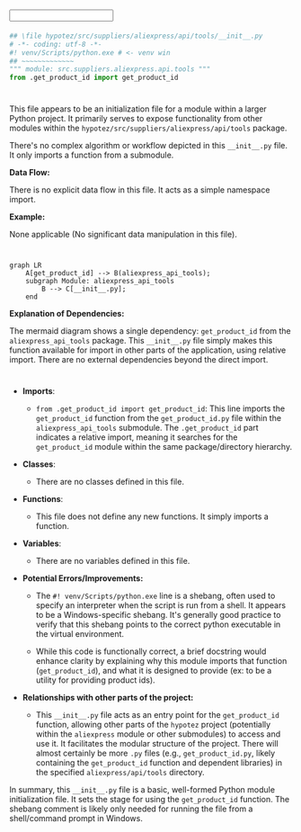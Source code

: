 # <input code>

```python
## \file hypotez/src/suppliers/aliexpress/api/tools/__init__.py
# -*- coding: utf-8 -*-
#! venv/Scripts/python.exe # <- venv win
## ~~~~~~~~~~~~~
""" module: src.suppliers.aliexpress.api.tools """
from .get_product_id import get_product_id
```

# <algorithm>

This file appears to be an initialization file for a module within a larger Python project.  It primarily serves to expose functionality from other modules within the `hypotez/src/suppliers/aliexpress/api/tools` package.


There's no complex algorithm or workflow depicted in this `__init__.py` file. It only imports a function from a submodule.

**Data Flow:**

There is no explicit data flow in this file. It acts as a simple namespace import.

**Example:**

None applicable (No significant data manipulation in this file).


# <mermaid>

```mermaid
graph LR
    A[get_product_id] --> B(aliexpress_api_tools);
    subgraph Module: aliexpress_api_tools
        B --> C[__init__.py];
    end
```

**Explanation of Dependencies:**

The mermaid diagram shows a single dependency: `get_product_id` from the `aliexpress_api_tools` package. This `__init__.py` file simply makes this function available for import in other parts of the application, using relative import.  There are no external dependencies beyond the direct import.


# <explanation>

* **Imports**:

   - `from .get_product_id import get_product_id`: This line imports the `get_product_id` function from the `get_product_id.py` file within the `aliexpress_api_tools` submodule. The `.get_product_id` part indicates a relative import, meaning it searches for the `get_product_id` module within the same package/directory hierarchy.

* **Classes**:

   - There are no classes defined in this file.

* **Functions**:

   - This file does not define any new functions. It simply imports a function.

* **Variables**:

   - There are no variables defined in this file.


* **Potential Errors/Improvements:**

   - The `#! venv/Scripts/python.exe` line is a shebang, often used to specify an interpreter when the script is run from a shell. It appears to be a Windows-specific shebang.  It's generally good practice to verify that this shebang points to the correct python executable in the virtual environment.

   -  While this code is functionally correct, a brief docstring would enhance clarity by explaining why this module imports that function (`get_product_id`), and what it is designed to provide (ex: to be a utility for providing product ids).


* **Relationships with other parts of the project:**

   - This `__init__.py` file acts as an entry point for the `get_product_id` function, allowing other parts of the `hypotez` project (potentially within the `aliexpress` module or other submodules) to access and use it.  It facilitates the modular structure of the project.  There will almost certainly be more `.py` files (e.g., `get_product_id.py`, likely containing the `get_product_id` function and dependent libraries) in the specified `aliexpress/api/tools` directory.



In summary, this `__init__.py` file is a basic, well-formed Python module initialization file. It sets the stage for using the `get_product_id` function.  The shebang comment is likely only needed for running the file from a shell/command prompt in Windows.